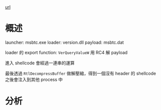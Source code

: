 [url](https://www.splunk.com/en_us/blog/security/unmasking-the-enigma-a-historical-dive-into-the-world-of-plugx-malware.html)

# 概述

launcher: msbtc.exe
loader: version.dll
payload: msbtc.dat

loader 的 export function: `VerQueryValueW` 用 RC4 解 payload

進入 shellcode 會經過一連串的運算

最後透過 `RtlDecompressBuffer` 做解壓縮，得到一個沒有 header 的 shellcode 之後會注入到其他 process 中

# 分析
